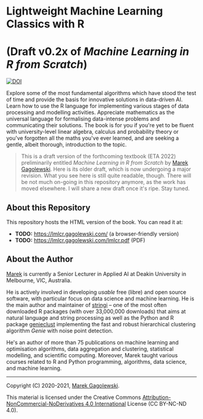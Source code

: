 # Lightweight Machine Learning Classics with R
# (Draft v0.2x of *Machine Learning in R from Scratch*)

[![DOI](https://zenodo.org/badge/DOI/10.5281/zenodo.3820167.svg)](https://doi.org/10.5281/zenodo.3820167)


Explore some of the most fundamental algorithms which have stood the test of time and provide the basis for innovative solutions in data-driven AI. Learn how to use the R language for implementing various stages of data processing and modelling activities. Appreciate mathematics as the universal language for formalising data-intense problems and communicating their solutions. The book is for you if you're yet to be fluent with university-level linear algebra, calculus and probability theory or you've forgotten all the maths you've ever learned, and are seeking a gentle, albeit thorough, introduction to the topic.

> This is a draft version of the forthcoming textbook (ETA 2022)
preliminarily entitled *Machine Learning in R from Scratch*
by [Marek Gagolewski][1]. Here is its older draft, which is now undergoing
a major revision. What you see here is still quite readable, though.
There will be not much on-going in this repository anymore, as the
work has moved elsewhere. I will share a new draft once it's ripe.
Stay tuned.


## About this Repository

This repository hosts the HTML version of the book.
You can read it at:

* **TODO:** https://lmlcr.gagolewski.com/ (a browser-friendly version)
* **TODO:** https://lmlcr.gagolewski.com/lmlcr.pdf (PDF)



## About the Author

[Marek][1] is currently a Senior Lecturer in Applied AI at Deakin University
in Melbourne, VIC, Australia.

He is actively involved in developing *usable* free (libre) and open source
software, with particular focus on data science and machine learning.
He is the main author and maintainer of [stringi][4] – one of the most often
downloaded R packages (with over 33,000,000 downloads) that aims at natural
language and string processing as well as the Python and R package
[genieclust][3] implementing the fast and robust hierarchical clustering
algorithm *Genie* with noise point detection.

He's an author of more than 75 publications on machine learning and
optimisation algorithms, data aggregation and clustering, statistical
modelling, and scientific computing. Moreover, Marek taught various courses
related to R and Python programming, algorithms, data science,
and machine learning.


--------------------------------------------------------------------------------

Copyright (C) 2020-2021, [Marek Gagolewski][1].

This material is licensed under the Creative Commons
[Attribution-NonCommercial-NoDerivatives 4.0 International][2] License
(CC BY-NC-ND 4.0).


[1]: https://www.gagolewski.com
[2]: https://creativecommons.org/licenses/by-nc-nd/4.0/
[3]: https://genieclust.gagolewski.com
[4]: https://stringi.gagolewski.com
